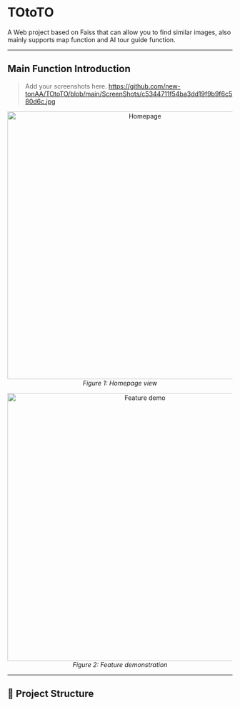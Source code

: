 # TOtoTO

A Web project based on Faiss that can allow you to find similar images, also mainly supports map function and AI tour guide function.

---

## Main Function Introduction

> Add your screenshots here.
> https://github.com/new-tonAA/TOtoTO/blob/main/ScreenShots/c5344711f54ba3dd19f9b9f6c580d6c.jpg

<p align="center">
  <img src="./screenshots/homepage.png" alt="Homepage" width="600"/>
  <br/>
  <em>Figure 1: Homepage view</em>
</p>

<p align="center">
  <img src="./screenshots/feature-demo.gif" alt="Feature demo" width="600"/>
  <br/>
  <em>Figure 2: Feature demonstration</em>
</p>

---

## 🧩 Project Structure

